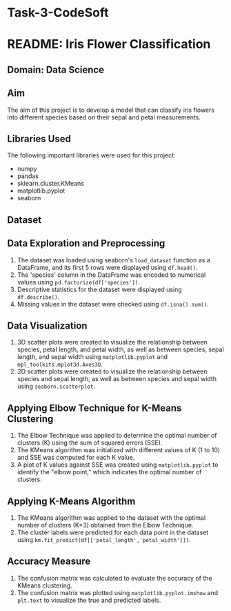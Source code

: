# Task-3-CodeSoft

# README: Iris Flower Classification

## Domain: Data Science

## Aim

The aim of this project is to develop a model that can classify iris flowers into different species based on their sepal and petal measurements.

## Libraries Used

The following important libraries were used for this project:

- numpy
- pandas
- sklearn.cluster.KMeans
- matplotlib.pyplot
- seaborn

## Dataset



## Data Exploration and Preprocessing

1. The dataset was loaded using seaborn's `load_dataset` function as a DataFrame, and its first 5 rows were displayed using `df.head()`.
2. The 'species' column in the DataFrame was encoded to numerical values using `pd.factorize(df['species'])`.
3. Descriptive statistics for the dataset were displayed using `df.describe()`.
4. Missing values in the dataset were checked using `df.isna().sum()`.

## Data Visualization

1. 3D scatter plots were created to visualize the relationship between species, petal length, and petal width, as well as between species, sepal length, and sepal width using `matplotlib.pyplot` and `mpl_toolkits.mplot3d.Axes3D`.
2. 2D scatter plots were created to visualize the relationship between species and sepal length, as well as between species and sepal width using `seaborn.scatterplot`.

## Applying Elbow Technique for K-Means Clustering

1. The Elbow Technique was applied to determine the optimal number of clusters (K) using the sum of squared errors (SSE).
2. The KMeans algorithm was initialized with different values of K (1 to 10) and SSE was computed for each K value.
3. A plot of K values against SSE was created using `matplotlib.pyplot` to identify the "elbow point," which indicates the optimal number of clusters.

## Applying K-Means Algorithm

1. The KMeans algorithm was applied to the dataset with the optimal number of clusters (K=3) obtained from the Elbow Technique.
2. The cluster labels were predicted for each data point in the dataset using `km.fit_predict(df[['petal_length','petal_width']])`.

## Accuracy Measure

1. The confusion matrix was calculated to evaluate the accuracy of the KMeans clustering.
2. The confusion matrix was plotted using `matplotlib.pyplot.imshow` and `plt.text` to visualize the true and predicted labels.
